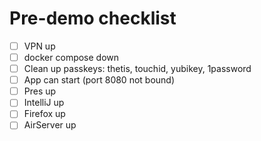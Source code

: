 # Pre-demo checklist

- [ ] VPN up
- [ ] docker compose down
- [ ] Clean up passkeys: thetis, touchid, yubikey, 1password
- [ ] App can start (port 8080 not bound)
- [ ] Pres up
- [ ] IntelliJ up
- [ ] Firefox up
- [ ] AirServer up
